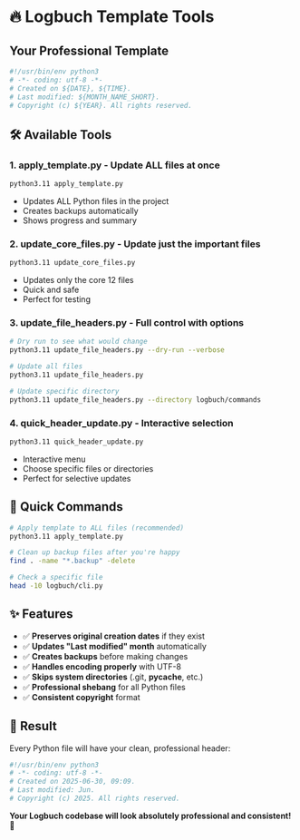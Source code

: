 # 🔥 Logbuch Template Tools

## Your Professional Template

```python
#!/usr/bin/env python3
# -*- coding: utf-8 -*-
# Created on ${DATE}, ${TIME}.
# Last modified: ${MONTH_NAME_SHORT}.
# Copyright (c) ${YEAR}. All rights reserved.
```

## 🛠️ Available Tools

### 1. **apply_template.py** - Update ALL files at once
```bash
python3.11 apply_template.py
```
- Updates ALL Python files in the project
- Creates backups automatically
- Shows progress and summary

### 2. **update_core_files.py** - Update just the important files
```bash
python3.11 update_core_files.py
```
- Updates only the core 12 files
- Quick and safe
- Perfect for testing

### 3. **update_file_headers.py** - Full control with options
```bash
# Dry run to see what would change
python3.11 update_file_headers.py --dry-run --verbose

# Update all files
python3.11 update_file_headers.py

# Update specific directory
python3.11 update_file_headers.py --directory logbuch/commands
```

### 4. **quick_header_update.py** - Interactive selection
```bash
python3.11 quick_header_update.py
```
- Interactive menu
- Choose specific files or directories
- Perfect for selective updates

## 🎯 Quick Commands

```bash
# Apply template to ALL files (recommended)
python3.11 apply_template.py

# Clean up backup files after you're happy
find . -name "*.backup" -delete

# Check a specific file
head -10 logbuch/cli.py
```

## ✨ Features

- ✅ **Preserves original creation dates** if they exist
- ✅ **Updates "Last modified" month** automatically
- ✅ **Creates backups** before making changes
- ✅ **Handles encoding properly** with UTF-8
- ✅ **Skips system directories** (.git, __pycache__, etc.)
- ✅ **Professional shebang** for all Python files
- ✅ **Consistent copyright** format

## 🎉 Result

Every Python file will have your clean, professional header:

```python
#!/usr/bin/env python3
# -*- coding: utf-8 -*-
# Created on 2025-06-30, 09:09.
# Last modified: Jun.
# Copyright (c) 2025. All rights reserved.
```

**Your Logbuch codebase will look absolutely professional and consistent!** 🚀
